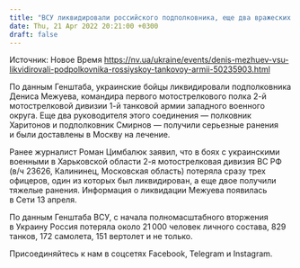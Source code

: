 ```yaml
---
title: "ВСУ ликвидировали российского подполковника, еще два вражеских командира тяжело ранены — Генштаб"
date: Thu, 21 Apr 2022 20:21:00 +0300
draft: false
---
```

Источник: Новое Время https://nv.ua/ukraine/events/denis-mezhuev-vsu-likvidirovali-podpolkovnika-rossiyskoy-tankovoy-armii-50235903.html


 По данным Генштаба, украинские бойцы ликвидировали подполковника Дениса Межуева, командира первого мотострелкового полка 2-й мотострелковой дивизии 1-й танковой армии западного военного округа. Еще два руководителя этого соединения — полковник Харитонов и подполковник Смирнов — получили серьезные ранения и были доставлены в Москву на лечение.

Ранее журналист Роман Цимбалюк заявил, что в боях с украинскими военными в Харьковской области 2-я мотострелковая дивизия ВС РФ (в/ч 23626, Калининец, Московская область) потеряла сразу трех офицеров, один из которых был ликвидирован, а еще двое получили тяжелые ранения. Информация о ликвидации Межуева появилась в Сети 13 апреля.

По данным Генштаба ВСУ, с начала полномасштабного вторжения в Украину Россия потеряла около 21 000 человек личного состава, 829 танков, 172 самолета, 151 вертолет и не только.

Присоединяйтесь к нам в соцсетях Facebook, Telegram и Instagram.
